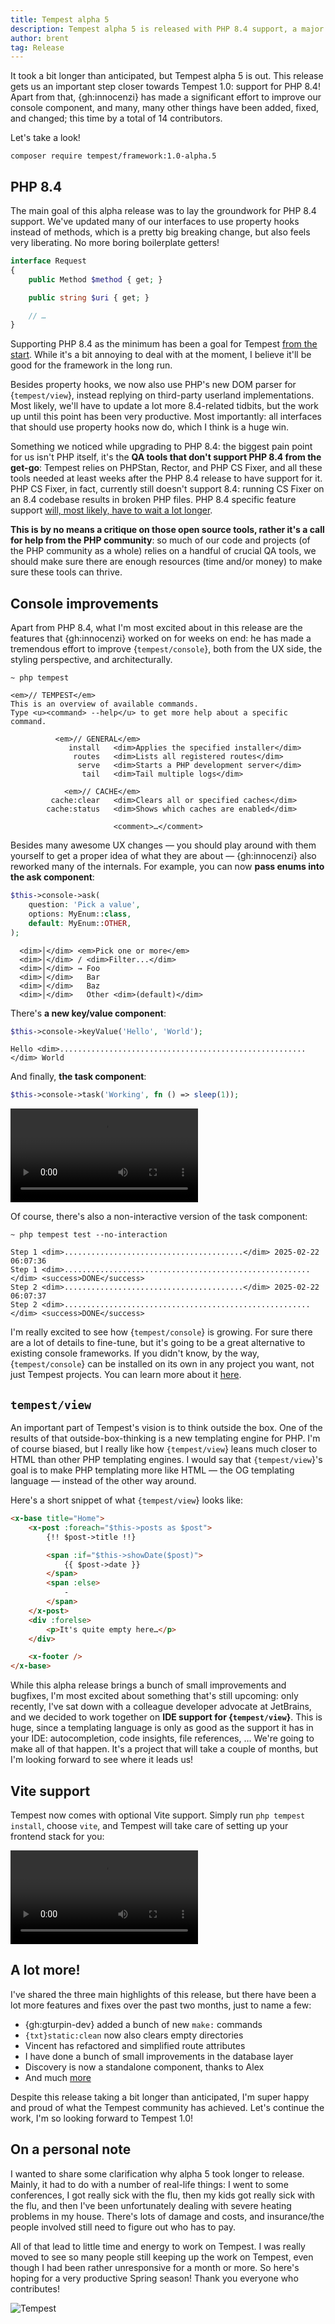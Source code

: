 ```yaml
---
title: Tempest alpha 5
description: Tempest alpha 5 is released with PHP 8.4 support, a major console overhaul, and more!
author: brent
tag: Release
---
```


It took a bit longer than anticipated, but Tempest alpha 5 is out. This release gets us an important step closer towards Tempest 1.0: support for PHP 8.4! Apart from that, {gh:innocenzi} has made a significant effort to improve our console component, and many, many other things have been added, fixed, and changed; this time by a total of 14 contributors.

Let's take a look!

```
composer require tempest/framework:1.0-alpha.5
```

## PHP 8.4

The main goal of this alpha release was to lay the groundwork for PHP 8.4 support. We've updated many of our interfaces to use property hooks instead of methods, which is a pretty big breaking change, but also feels very liberating. No more boring boilerplate getters!

```php
interface Request
{
    public Method $method { get; }

    public string $uri { get; }

    // …
}
```

Supporting PHP 8.4 as the minimum has been a goal for Tempest [from the start](https://stitcher.io/blog/php-84-at-least). While it's a bit annoying to deal with at the moment, I believe it'll be good for the framework in the long run.

Besides property hooks, we now also use PHP's new DOM parser for {`tempest/view`}, instead replying on third-party userland implementations. Most likely, we'll have to update a lot more 8.4-related tidbits, but the work up until this point has been very productive. Most importantly: all interfaces that should use property hooks now do, which I think is a huge win.

Something we noticed while upgrading to PHP 8.4: the biggest pain point for us isn't PHP itself, it's the **QA tools that don't support PHP 8.4 from the get-go**: Tempest relies on PHPStan, Rector, and PHP CS Fixer, and all these tools needed at least weeks after the PHP 8.4 release to have support for it. PHP CS Fixer, in fact, currently still doesn't support 8.4: running CS Fixer on an 8.4 codebase results in broken PHP files. PHP 8.4 specific feature support [will, most likely, have to wait a lot longer](https://github.com/PHP-CS-Fixer/PHP-CS-Fixer/milestone/173).

**This is by no means a critique on those open source tools, rather it's a call for help from the PHP community**: so much of our code and projects (of the PHP community as a whole) relies on a handful of crucial QA tools, we should make sure there are enough resources (time and/or money) to make sure these tools can thrive.

## Console improvements

Apart from PHP 8.4, what I'm most excited about in this release are the features that {gh:innocenzi} worked on for weeks on end: he has made a tremendous effort to improve {`tempest/console`}, both from the UX side, the styling perspective, and architecturally.

```console
~ php tempest

<em>// TEMPEST</em>
This is an overview of available commands.
Type <u><command> --help</u> to get more help about a specific command.

          <em>// GENERAL</em>
             install   <dim>Applies the specified installer</dim>
              routes   <dim>Lists all registered routes</dim>
               serve   <dim>Starts a PHP development server</dim>
                tail   <dim>Tail multiple logs</dim>

            <em>// CACHE</em>
         cache:clear   <dim>Clears all or specified caches</dim>
        cache:status   <dim>Shows which caches are enabled</dim>

                       <comment>…</comment>
```

Besides many awesome UX changes — you should play around with them yourself to get a proper idea of what they are about — {gh:innocenzi} also reworked many of the internals. For example, you can now **pass enums into the ask component**:

```php
$this->console->ask(
    question: 'Pick a value',
    options: MyEnum::class,
    default: MyEnum::OTHER,
);
```

```console
  <dim>│</dim> <em>Pick one or more</em>
  <dim>│</dim> / <dim>Filter...</dim>
  <dim>│</dim> → Foo
  <dim>│</dim>   Bar
  <dim>│</dim>   Baz
  <dim>│</dim>   Other <dim>(default)</dim>
```

There's **a new key/value component**:

```php
$this->console->keyValue('Hello', 'World');
```

```console
Hello <dim>.......................................................</dim> World
```

And finally, **the task component**:

```php
$this->console->task('Working', fn () => sleep(1));
```

<video controls>
  <source src="/img/alpha-5-console-task.mp4" type="video/mp4" />
</video>

Of course, there's also a non-interactive version of the task component:

```console
~ php tempest test --no-interaction

Step 1 <dim>........................................</dim> 2025-02-22 06:07:36
Step 1 <dim>.......................................................</dim> <success>DONE</success>
Step 2 <dim>........................................</dim> 2025-02-22 06:07:37
Step 2 <dim>.......................................................</dim> <success>DONE</success>
```

I'm really excited to see how {`tempest/console`} is growing. For sure there are a lot of details to fine-tune, but it's going to be a great alternative to existing console frameworks. If you didn't know, by the way, {`tempest/console`} can be installed on its own in any project you want, not just Tempest projects. You can learn more about it [here](https://tempestphp.com/console/).

## `tempest/view`

An important part of Tempest's vision is to think outside the box. One of the results of that outside-box-thinking is a new templating engine for PHP. I'm of course biased, but I really like how `{tempest/view`} leans much closer to HTML than other PHP templating engines. I would say that `{tempest/view`}'s goal is to make PHP templating more like HTML — the OG templating language — instead of the other way around.

Here's a short snippet of what `{tempest/view`} looks like:

```html
<x-base title="Home">
    <x-post :foreach="$this->posts as $post">
        {!! $post->title !!}

        <span :if="$this->showDate($post)">
            {{ $post->date }}
        </span>
        <span :else>
            -
        </span>
    </x-post>
    <div :forelse>
        <p>It's quite empty here…</p>
    </div>

    <x-footer />
</x-base>
```

While this alpha release brings a bunch of small improvements and bugfixes, I'm most excited about something that's still upcoming: only recently, I've sat down with a colleague developer advocate at JetBrains, and we decided to work together on **IDE support for {`tempest/view`}**. This is huge, since a templating language is only as good as the support it has in your IDE: autocompletion, code insights, file references, … We're going to make all of that happen. It's a project that will take a couple of months, but I'm looking forward to see where it leads us!

## Vite support

Tempest now comes with optional Vite support. Simply run `php tempest install`, choose `vite`, and Tempest will take care of setting up your frontend stack for you:

<video controls>
  <source src="/img/alpha-5-vite.mp4" type="video/mp4" />
</video>

## A lot more!

I've shared the three main highlights of this release, but there have been a lot more features and fixes over the past two months, just to name a few:

- {gh:gturpin-dev} added a bunch of new `make:` commands
- `{txt}static:clean` now also clears empty directories
- Vincent has refactored and simplified route attributes
- I have done a bunch of small improvements in the database layer
- Discovery is now a standalone component, thanks to Alex
- And much [more](https://github.com/tempestphp/tempest-framework/releases/tag/v1.0.0-alpha.5)

Despite this release taking a bit longer than anticipated, I'm super happy and proud of what the Tempest community has achieved. Let's continue the work, I'm so looking forward to Tempest 1.0!

## On a personal note

I wanted to share some clarification why alpha 5 took longer to release. Mainly, it had to do with a number of real-life things: I went to some conferences, I got really sick with the flu, then my kids got really sick with the flu, and then I've been unfortunately dealing with severe heating problems in my house. There's lots of damage and costs, and insurance/the people involved still need to figure out who has to pay.

All of that lead to little time and energy to work on Tempest. I was really moved to see so many people still keeping up the work on Tempest, even though I had been rather unresponsive for a month or more. So here's hoping for a very productive Spring season! Thank you everyone who contributes!

<img class="w-[1.66em] shadow-md rounded-full" src="/tempest-logo.png" alt="Tempest" />
